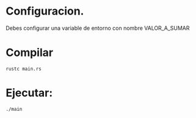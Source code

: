 # Configuracion.

Debes configurar una variable de entorno con nombre VALOR_A_SUMAR

# Compilar

`rustc main.rs`

# Ejecutar:

`./main`
